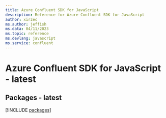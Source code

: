 ```yaml
---
title: Azure Confluent SDK for JavaScript
description: Reference for Azure Confluent SDK for JavaScript
author: xirzec
ms.author: jeffish
ms.data: 04/11/2023
ms.topic: reference
ms.devlang: javascript
ms.service: confluent
---
```

# Azure Confluent SDK for JavaScript - latest
## Packages - latest
[!INCLUDE [packages](confluent-index.md)]